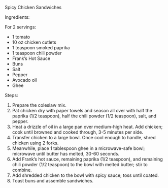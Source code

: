 Spicy Chicken Sandwiches

Ingredients:

For 2 servings:
- 1 tomato
- 10 oz chicken cutlets
- 1 teaspoon smoked paprika
- 1 teaspoon chili powder
- Frank’s Hot Sauce
- Buns
- Salt
- Pepper
- Avocado oil
- Ghee

Steps:
1. Prepare the coleslaw mix.
2. Pat chicken dry with paper towels and season all over with half the paprika (1/2 teaspoon), half the chili powder (1/2 teaspoon), salt, and pepper.
3. Heat a drizzle of oil in a large pan over medium-high heat. Add chicken; cook until browned and cooked through, 3-5 minutes per side.
4. Transfer chicken to a large bowl. Once cool enough to handle, shred chicken using 2 forks.
5. Meanwhile, place 1 tablespoon ghee in a microwave-safe bowl; microwave until butter has melted, 30-60 seconds.
6. Add Frank’s hot sauce, remaining paprika (1/2 teaspoon), and remaining chili powder (1/2 teaspoon) to the bowl with melted butter; stir to combine.
7. Add shredded chicken to the bowl with spicy sauce; toss until coated.
8. Toast buns and assemble sandwiches.
